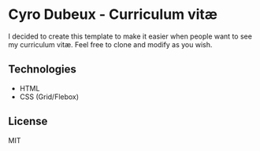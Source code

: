 # Cyro Dubeux - Curriculum vitæ

I decided to create this template to make it easier when people want to see my curriculum vitæ. Feel free to clone and modify as you wish.

## Technologies

- HTML
- CSS (Grid/Flebox)

## License

MIT

